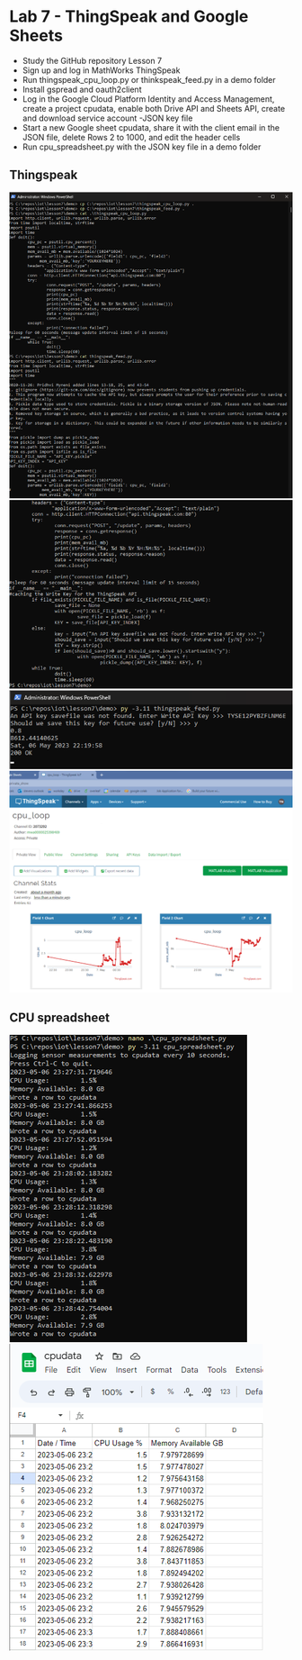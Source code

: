 # Lab 7 - ThingSpeak and Google Sheets
- Study the GitHub repository Lesson 7
- Sign up and log in MathWorks ThingSpeak
- Run thingspeak_cpu_loop.py or thinkspeak_feed.py in a demo folder
- Install gspread and oauth2client
- Log in the Google Cloud Platform Identity and Access Management, create a project cpudata, enable both Drive API and Sheets API, create and download service account -JSON key file
- Start a new Google sheet cpudata, share it with the client email in the JSON file, delete Rows 2 to 1000, and edit the header cells
- Run cpu_spreadsheet.py with the JSON key file in a demo folder

## Thingspeak

![](https://github.com/tnuevaes/CPE322_S23/blob/66aeb69d4c8b872e0c1fd01f29e8a1381f760404/lab%207/thingspeak1.png)
![](https://github.com/tnuevaes/CPE322_S23/blob/66aeb69d4c8b872e0c1fd01f29e8a1381f760404/lab%207/thingspeak2.png)
![](https://github.com/tnuevaes/CPE322_S23/blob/66aeb69d4c8b872e0c1fd01f29e8a1381f760404/lab%207/thingspeak3.png)
![](https://github.com/tnuevaes/CPE322_S23/blob/bda09cbce87a4cdbd9ef8d732cb8dbc477e1993e/lab%207/thingspeak4.png)

## CPU spreadsheet

![](https://github.com/tnuevaes/CPE322_S23/blob/66aeb69d4c8b872e0c1fd01f29e8a1381f760404/lab%207/cpu_spreadsheet_terminal.png)
![](https://github.com/tnuevaes/CPE322_S23/blob/66aeb69d4c8b872e0c1fd01f29e8a1381f760404/lab%207/cpu_spreadsheet.png)
